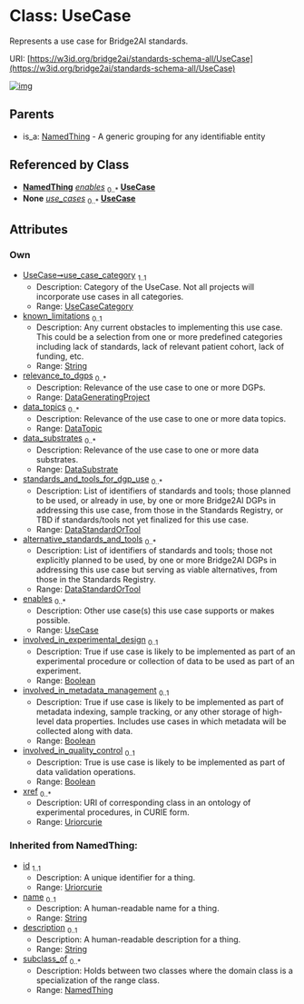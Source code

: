 
# Class: UseCase


Represents a use case for Bridge2AI standards.

URI: [https://w3id.org/bridge2ai/standards-schema-all/UseCase](https://w3id.org/bridge2ai/standards-schema-all/UseCase)


[![img](https://yuml.me/diagram/nofunky;dir:TB/class/[UseCase]<enables%200..*-%20[UseCase&#124;use_case_category:UseCaseCategory;known_limitations:string%20%3F;relevance_to_dgps:DataGeneratingProject%20*;involved_in_experimental_design:boolean%20%3F;involved_in_metadata_management:boolean%20%3F;involved_in_quality_control:boolean%20%3F;xref:uriorcurie%20*;id(i):uriorcurie;name(i):string%20%3F;description(i):string%20%3F],[DataStandardOrTool]<alternative_standards_and_tools%200..*-%20[UseCase],[DataStandardOrTool]<standards_and_tools_for_dgp_use%200..*-%20[UseCase],[DataSubstrate]<data_substrates%200..*-%20[UseCase],[DataTopic]<data_topics%200..*-%20[UseCase],[UseCaseContainer]++-%20use_cases%200..*>[UseCase],[NamedThing]^-[UseCase],[UseCaseContainer],[NamedThing],[DataTopic],[DataSubstrate],[DataStandardOrTool])](https://yuml.me/diagram/nofunky;dir:TB/class/[UseCase]<enables%200..*-%20[UseCase&#124;use_case_category:UseCaseCategory;known_limitations:string%20%3F;relevance_to_dgps:DataGeneratingProject%20*;involved_in_experimental_design:boolean%20%3F;involved_in_metadata_management:boolean%20%3F;involved_in_quality_control:boolean%20%3F;xref:uriorcurie%20*;id(i):uriorcurie;name(i):string%20%3F;description(i):string%20%3F],[DataStandardOrTool]<alternative_standards_and_tools%200..*-%20[UseCase],[DataStandardOrTool]<standards_and_tools_for_dgp_use%200..*-%20[UseCase],[DataSubstrate]<data_substrates%200..*-%20[UseCase],[DataTopic]<data_topics%200..*-%20[UseCase],[UseCaseContainer]++-%20use_cases%200..*>[UseCase],[NamedThing]^-[UseCase],[UseCaseContainer],[NamedThing],[DataTopic],[DataSubstrate],[DataStandardOrTool])

## Parents

 *  is_a: [NamedThing](NamedThing.md) - A generic grouping for any identifiable entity

## Referenced by Class

 *  **[NamedThing](NamedThing.md)** *[enables](enables.md)*  <sub>0..\*</sub>  **[UseCase](UseCase.md)**
 *  **None** *[use_cases](use_cases.md)*  <sub>0..\*</sub>  **[UseCase](UseCase.md)**

## Attributes


### Own

 * [UseCase➞use_case_category](UseCase_use_case_category.md)  <sub>1..1</sub>
     * Description: Category of the UseCase. Not all projects will incorporate use cases in all categories.
     * Range: [UseCaseCategory](UseCaseCategory.md)
 * [known_limitations](known_limitations.md)  <sub>0..1</sub>
     * Description: Any current obstacles to implementing this use case. This could be a selection from one or more predefined categories including lack of standards, lack of relevant patient cohort, lack of funding, etc.
     * Range: [String](types/String.md)
 * [relevance_to_dgps](relevance_to_dgps.md)  <sub>0..\*</sub>
     * Description: Relevance of the use case to one or more DGPs.
     * Range: [DataGeneratingProject](DataGeneratingProject.md)
 * [data_topics](data_topics.md)  <sub>0..\*</sub>
     * Description: Relevance of the use case to one or more data topics.
     * Range: [DataTopic](DataTopic.md)
 * [data_substrates](data_substrates.md)  <sub>0..\*</sub>
     * Description: Relevance of the use case to one or more data substrates.
     * Range: [DataSubstrate](DataSubstrate.md)
 * [standards_and_tools_for_dgp_use](standards_and_tools_for_dgp_use.md)  <sub>0..\*</sub>
     * Description: List of identifiers of standards and tools; those planned to be used, or already in use, by one or more Bridge2AI DGPs in addressing this use case, from those in the Standards Registry, or TBD if standards/tools not yet finalized for this use case.
     * Range: [DataStandardOrTool](DataStandardOrTool.md)
 * [alternative_standards_and_tools](alternative_standards_and_tools.md)  <sub>0..\*</sub>
     * Description: List of identifiers of standards and tools; those not explicitly planned to be used, by one or more Bridge2AI DGPs in addressing this use case but serving as viable alternatives, from those in the Standards Registry.
     * Range: [DataStandardOrTool](DataStandardOrTool.md)
 * [enables](enables.md)  <sub>0..\*</sub>
     * Description: Other use case(s) this use case supports or makes possible.
     * Range: [UseCase](UseCase.md)
 * [involved_in_experimental_design](involved_in_experimental_design.md)  <sub>0..1</sub>
     * Description: True if use case is likely to be implemented as part of an experimental procedure or collection of data to be used as part of an experiment.
     * Range: [Boolean](types/Boolean.md)
 * [involved_in_metadata_management](involved_in_metadata_management.md)  <sub>0..1</sub>
     * Description: True if use case is likely to be implemented as part of metadata indexing, sample tracking, or any other storage of high-level data properties. Includes use cases in which metadata will be collected along with data.
     * Range: [Boolean](types/Boolean.md)
 * [involved_in_quality_control](involved_in_quality_control.md)  <sub>0..1</sub>
     * Description: True is use case is likely to be implemented as part of data validation operations.
     * Range: [Boolean](types/Boolean.md)
 * [xref](xref.md)  <sub>0..\*</sub>
     * Description: URI of corresponding class in an ontology of experimental procedures, in CURIE form.
     * Range: [Uriorcurie](types/Uriorcurie.md)

### Inherited from NamedThing:

 * [id](id.md)  <sub>1..1</sub>
     * Description: A unique identifier for a thing.
     * Range: [Uriorcurie](types/Uriorcurie.md)
 * [name](name.md)  <sub>0..1</sub>
     * Description: A human-readable name for a thing.
     * Range: [String](types/String.md)
 * [description](description.md)  <sub>0..1</sub>
     * Description: A human-readable description for a thing.
     * Range: [String](types/String.md)
 * [subclass_of](subclass_of.md)  <sub>0..\*</sub>
     * Description: Holds between two classes where the domain class is a specialization of the range class.
     * Range: [NamedThing](NamedThing.md)
